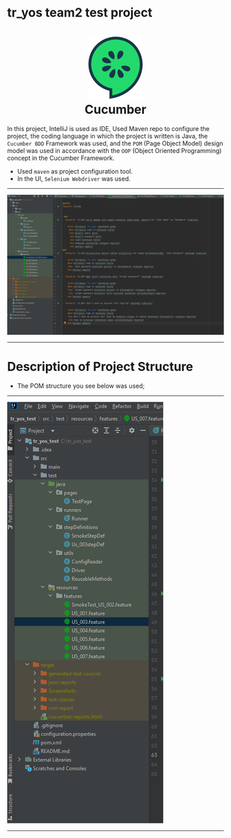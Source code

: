 # tr_yos team2 test project


<h1 align="center">
  <img src="https://raw.githubusercontent.com/cucumber/cucumber-js/4c80df1a25c3bb25dc57d65ab8e5ee842a469826/docs/images/logo.svg" alt="">
  <br>
  Cucumber
</h1>


In this project, IntelliJ is used as IDE, Used Maven repo to configure the project, the coding language in which the project is written is Java, the `Cucumber BDD` Framework was used, and the `POM` (Page Object Model) design model was used in accordance with the `OOP` (Object Oriented Programming) concept in the Cucumber Framework.
* Used `maven` as project configuration tool.
* In the UI, `Selenium Webdriver` was used.
<hr>
<img src=" https://github.com/ToKyOzY/tr_yos2_test/blob/master/Screenshot_2.png" alt="">
<hr>
 
# Description of Project Structure
* The POM structure you see below was used;

<hr>
<img src="https://github.com/ToKyOzY/tr_yos2_test/blob/master/Screenshot_1.png" alt="">
<hr>
